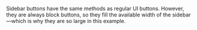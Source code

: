 Sidebar buttons have the same methods as regular UI buttons.
However, they are always block buttons, so they fill the 
available width of the sidebar—which is why they are so
large in this example.
